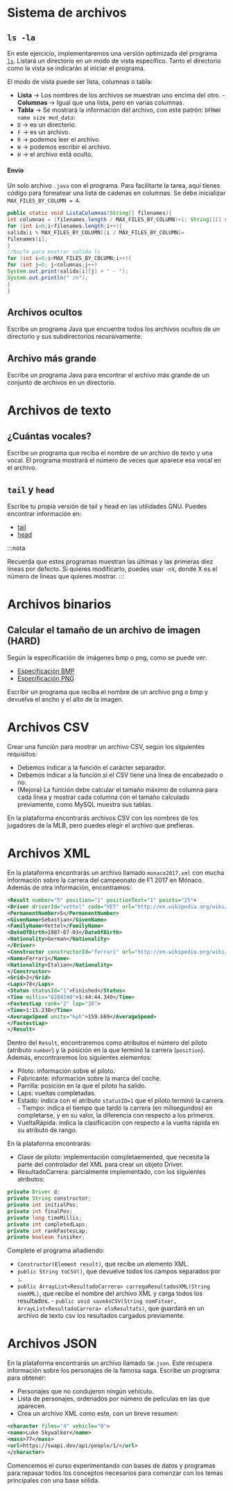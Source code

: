 # Sistema de archivos

## `ls -la`

En este ejercicio, implementaremos una versión optimizada del programa [`ls`](https://man7.org/linux/man-pages/man1/ls.1.html). Listará un directorio en un modo de vista específico. Tanto el directorio como la vista se indicarán al iniciar el programa.

El modo de vista puede ser lista, columnas o tabla:

- **Lista** $\rightarrow$ Los nombres de los archivos se muestran uno encima del otro. - **Columnas** $\rightarrow$ Igual que una lista, pero en varias columnas.
- **Tabla** $\rightarrow$ Se mostrará la información del archivo, con este patrón: `DFRWH name size mod_data`:
- `D` $\rightarrow$ es un directorio.
- `F` $\rightarrow$ es un archivo.
- `R` $\rightarrow$ podemos leer el archivo.
- `W` $\rightarrow$ podemos escribir el archivo.
- `H` $\rightarrow$ el archivo está oculto.

#### Envío

Un solo archivo `.java` con el programa. Para facilitarte la tarea, aquí tienes código para formatear una lista de cadenas en columnas. Se debe inicializar `MAX_FILES_BY_COLUMN = 4`.

```java
public static void ListaColumnas(String[] filenames){
int columnas = (filenames.length / MAX_FILES_BY_COLUMN)+1; String[][] salida = new String[MAX_FILES_BY_COLUMN][columnas];
for (int i=0;i<filenames.length;i++){
salida[i % MAX_FILES_BY_COLUMN][i / MAX_FILES_BY_COLUMN]=
filenames[i];
}
//bucle para mostrar salida ls
for (int i=0;i<MAX_FILES_BY_COLUMN;i++){
for (int j=0; j<columnas;j++)
System.out.print(salida[i][j] + " - ");
System.out.println(" /n");
}
}
```

## Archivos ocultos

Escribe un programa Java que encuentre todos los archivos ocultos de un directorio y sus subdirectorios recursivamente.

## Archivo más grande

Escribe un programa Java para encontrar el archivo más grande de un conjunto de archivos en un directorio.

# Archivos de texto

## ¿Cuántas vocales?

Escribe un programa que reciba el nombre de un archivo de texto y una vocal. El programa mostrará el número de veces que aparece esa vocal en el archivo.

## `tail` y `head`

Escribe tu propia versión de tail y head en las utilidades GNU. Puedes encontrar información en:

- [tail](https://man7.org/linux/man-pages/man1/tail.1.html)
- [head](https://man7.org/linux/man-pages/man1/head.1.html)

:::nota

Recuerda que estos programas muestran las últimas y las primeras diez líneas por defecto. Si quieres modificarlo, puedes usar `-nX`, donde X es el número de líneas que quieres mostrar. :::

# Archivos binarios

## Calcular el tamaño de un archivo de imagen (**HARD**)

Según la especificación de imágenes bmp o png, como se puede ver:

- [Especificación BMP](https://en.wikipedia.org/wiki/BMP_file_format)
- [Especificación PNG](https://en.wikipedia.org/wiki/Portable_Network_Graphics)

Escribir un programa que reciba el nombre de un archivo png o bmp y devuelva el ancho y el alto de la imagen.

# Archivos CSV

Crear una función para mostrar un archivo CSV, según los siguientes requisitos:

- Debemos indicar a la función el carácter separador.
- Debemos indicar a la función si el CSV tiene una línea de encabezado o no.
- (Mejora) La función debe calcular el tamaño máximo de columna para cada línea y mostrar cada columna con el tamaño calculado previamente, como MySQL muestra sus tablas.

En la plataforma encontrarás archivos CSV con los nombres de los jugadores de la MLB, pero puedes elegir el archivo que prefieras.

# Archivos XML

En la plataforma encontrarás un archivo llamado `monaco2017.xml` con mucha información sobre la carrera del campeonato de F1 2017 en Mónaco. Además de otra información, encontramos:

```xml
<Result number="5" position="1" positionText="1" points="25">
<Driver driverId="vettel" code="VET" url="http://en.wikipedia.org/wiki/Sebastian_Vettel">
<PermanentNumber>5</PermanentNumber>
<GivenName>Sebastian</GivenName>
<FamilyName>Vettel</FamilyName>
<DateOfBirth>1987-07-03</DateOfBirth>
<Nationality>German</Nationality>
</Driver>
<Constructor constructorId="ferrari" url="http://en.wikipedia.org/wiki/Scuderia_Ferrari">
<Name>Ferrari</Name>
<Nationality>Italian</Nationality>
</Constructor>
<Grid>2</Grid>
<Laps>78</Laps>
<Status statusId="1">Finished</Status>
<Time millis="6284340">1:44:44.340</Time>
<FastestLap rank="2" lap="38">
<Time>1:15.238</Time>
<AverageSpeed units="kph">159.669</AverageSpeed>
</FastestLap>
</Result>
```

Dentro del `Result`, encontraremos como atributos el número del piloto (atributo `number`) y la posición en la que terminó la carrera (`position`). Además, encontraremos los siguientes elementos:

- Piloto: información sobre el piloto.
- Fabricante: información sobre la marca del coche.
- Parrilla: posición en la que el piloto ha salido.
- Laps: vueltas completadas.
- Estado: indica con el atributo `statusID=1` que el piloto terminó la carrera. - Tiempo: indica el tiempo que tardó la carrera (en milisegundos) en completarse, y en su valor, la diferencia con respecto a los primeros.
- VueltaRápida: indica la clasificación con respecto a la vuelta rápida en su atributo de rango.

En la plataforma encontrarás:

- Clase de piloto: implementación completaemented, que necesita la parte del controlador del XML para crear un objeto Driver.
- ResultadoCarrera: parcialmente implementado, con los siguientes atributos:

```java
private Driver d;
private String constructor;
private int initialPos;
private int finalPos;
private long timeMillis;
private int completedLaps;
private int rankFastesLap;
private boolean finisher;
```

Complete el programa añadiendo:

- `Constructor(Element result)`, que recibe un elemento XML.
- `public String toCSV()`, que devuelve todos los campos separados por `;`.
- `public ArrayList<ResultadoCarrera> carregaResultadosXML(String nomXML)`, que recibe el nombre del archivo XML y carga todos los resultados. - `public void saveAsCSV(String nomFitxer, ArrayList<ResultadoCarrera> elsResultats)`, que guardará en un archivo de texto csv los resultados cargados previamente.

# Archivos JSON

En la plataforma encontrarás un archivo llamado `SW.json`. Este recupera información sobre los personajes de la famosa saga. Escribe un programa para obtener:

- Personajes que no condujeron ningún vehículo.
- Lista de personajes, ordenados por número de películas en las que aparecen.
- Crea un archivo XML como este, con un breve resumen:

```xml
<character films="4" vehicle="0">
<name>Luke Skywalker</name>
<mass>77</mass>
<url>https://swapi.dev/api/people/1/</url>
</character>
```

Comencemos el curso experimentando con bases de datos y programas para repasar todos los conceptos necesarios para comenzar con los temas principales con una base sólida.
<!--

# Enlaces

- $\rightarrow$
- $\rightarrow$
- $\rightarrow$

-->
